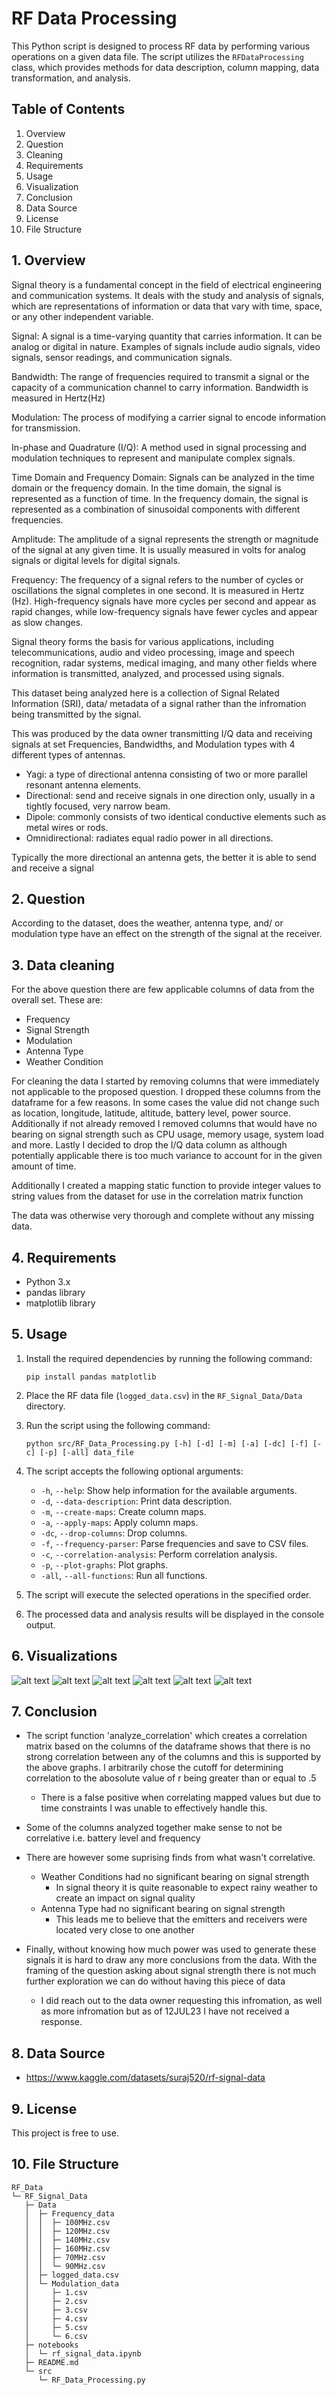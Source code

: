 # RF Data Processing

This Python script is designed to process RF data by performing various operations on a given data file. The script utilizes the `RFDataProcessing` class, which provides methods for data description, column mapping, data transformation, and analysis.

## Table of Contents
1. Overview
2. Question
3. Cleaning
4. Requirements
5. Usage
6. Visualization
7. Conclusion
8. Data Source
9. License
10. File Structure

## 1. Overview
Signal theory is a fundamental concept in the field of electrical engineering and communication systems. It deals with the study and analysis of signals, which are representations of information or data that vary with time, space, or any other independent variable. 

Signal: A signal is a time-varying quantity that carries information. It can be analog or digital in nature. Examples of signals include audio signals, video signals, sensor readings, and communication signals.

Bandwidth: The range of frequencies required to transmit a signal or the capacity of a communication channel to carry information. Bandwidth is measured in Hertz(Hz)

Modulation: The process of modifying a carrier signal to encode information for transmission.

In-phase and Quadrature (I/Q): A method used in signal processing and modulation techniques to represent and manipulate complex signals.

Time Domain and Frequency Domain: Signals can be analyzed in the time domain or the frequency domain. In the time domain, the signal is represented as a function of time. In the frequency domain, the signal is represented as a combination of sinusoidal components with different frequencies.

Amplitude: The amplitude of a signal represents the strength or magnitude of the signal at any given time. It is usually measured in volts for analog signals or digital levels for digital signals.

Frequency: The frequency of a signal refers to the number of cycles or oscillations the signal completes in one second. It is measured in Hertz (Hz). High-frequency signals have more cycles per second and appear as rapid changes, while low-frequency signals have fewer cycles and appear as slow changes.

Signal theory forms the basis for various applications, including telecommunications, audio and video processing, image and speech recognition, radar systems, medical imaging, and many other fields where information is transmitted, analyzed, and processed using signals.

This dataset being analyzed here is a collection of Signal Related Information (SRI), data/ metadata of a signal rather than the infromation being transmitted by the signal. 

This was produced by the data owner transmitting I/Q data and receiving signals at set Frequencies, Bandwidths, and Modulation types with 4 different types of antennas.
   - Yagi: a type of directional antenna consisting of two or more parallel resonant antenna elements.
   - Directional: send and receive signals in one direction only, usually in a tightly focused, very narrow beam.
   - Dipole: commonly consists of two identical conductive elements such as metal wires or rods.
   - Omnidirectional: radiates equal radio power in all directions.

Typically the more directional an antenna gets, the better it is able to send and receive a signal

## 2. Question

According to the dataset, does the weather, antenna type, and/ or modulation type have an effect on the strength of the signal at the receiver.

## 3. Data cleaning

For the above question there are few applicable columns of data from the overall set. These are:
   - Frequency
   - Signal Strength
   - Modulation
   - Antenna Type
   - Weather Condition

For cleaning the data I started by removing columns that were immediately not applicable to the proposed question. I dropped these columns from the dataframe for a few reasons. In some cases the value did not change such as location, longitude, latitude, altitude, battery level, power source. Additionally if not already removed I removed columns that would have no bearing on signal strength such as CPU usage, memory usage, system load and more. Lastly I decided to drop the I/Q data column as although potentially applicable there is too much variance to account for in the given amount of time. 

Additionally I created a mapping static function to provide integer values to string values from the dataset for use in the correlation matrix function

The data was otherwise very thorough and complete without any missing data.



## 4. Requirements

- Python 3.x
- pandas library
- matplotlib library

## 5. Usage

1. Install the required dependencies by running the following command:

   ```shell
   pip install pandas matplotlib
   ```

2. Place the RF data file (`logged_data.csv`) in the `RF_Signal_Data/Data` directory.

3. Run the script using the following command:

   ```shell
   python src/RF_Data_Processing.py [-h] [-d] [-m] [-a] [-dc] [-f] [-c] [-p] [-all] data_file
   ```

4. The script accepts the following optional arguments:

   - `-h`, `--help`: Show help information for the available arguments.
   - `-d`, `--data-description`: Print data description.
   - `-m`, `--create-maps`: Create column maps.
   - `-a`, `--apply-maps`: Apply column maps.
   - `-dc`, `--drop-columns`: Drop columns.
   - `-f`, `--frequency-parser`: Parse frequencies and save to CSV files.
   - `-c`, `--correlation-analysis`: Perform correlation analysis.
   - `-p`, `--plot-graphs`: Plot graphs.
   - `-all`, `--all-functions`: Run all functions.

5. The script will execute the selected operations in the specified order.

6. The processed data and analysis results will be displayed in the console output.

## 6. Visualizations
![alt text](images/avg_signal_str_by_mod_for_70MHz.png)
![alt text](images/avg_signal_str_by_mod_for_90MHz.png)
![alt text](images/avg_signal_str_by_mod_for_100MHz.png)
![alt text](images/avg_signal_str_by_mod_for_120MHz.png)
![alt text](images/avg_signal_str_by_mod_for_140MHz.png)
![alt text](images/avg_signal_str_by_mod_for_160MHz.png)

## 7. Conclusion
- The script function 'analyze_correlation' which creates a correlation matrix based on the columns of the dataframe shows that there is no strong correlation between any of the columns and this is supported by the above graphs. I arbitrarily chose the cutoff for determining correlation to the abosolute value of r being greater than or equal to .5
   - There is a false positive when correlating mapped values but due to time constraints I was unable to effectively handle this.


- Some of the columns analyzed together make sense to not be correlative i.e. battery level and frequency

- There are however some suprising finds from what wasn't correlative.
   - Weather Conditions had no significant bearing on signal strength
      - In signal theory it is quite reasonable to expect rainy weather to create an impact on signal quality
   - Antenna Type had no significant bearing on signal strength
      - This leads me to believe that the emitters and receivers were located very close to one another

- Finally, without knowing how much power was used to generate these signals it is hard to draw any more conclusions from the data. With the framing of the question asking about signal strength there is not much further exploration we can do without having this piece of data
   - I did reach out to the data owner requesting this infromation, as well as more infromation but as of 12JUL23 I have not received a response.




## 8. Data Source
 - https://www.kaggle.com/datasets/suraj520/rf-signal-data

## 9. License

This project is free to use.

## 10. File Structure

```
RF_Data
└─ RF_Signal_Data
   ├─ Data
   │  ├─ Frequency_data
   │  │  ├─ 100MHz.csv
   │  │  ├─ 120MHz.csv
   │  │  ├─ 140MHz.csv
   │  │  ├─ 160MHz.csv
   │  │  ├─ 70MHz.csv
   │  │  └─ 90MHz.csv
   │  ├─ logged_data.csv
   │  └─ Modulation_data
   │     ├─ 1.csv
   │     ├─ 2.csv
   │     ├─ 3.csv
   │     ├─ 4.csv
   │     ├─ 5.csv
   │     └─ 6.csv
   ├─ notebooks
   │  └─ rf_signal_data.ipynb
   ├─ README.md
   └─ src
      └─ RF_Data_Processing.py
```